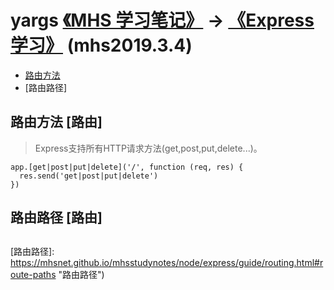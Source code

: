 # yargs [《MHS 学习笔记》] -> [《Express 学习》] (mhs2019.3.4)

- [路由方法]
- [路由路径]

## <span id="route-methods">路由方法</span> [路由]
> Express支持所有HTTP请求方法(get,post,put,delete...)。
```
app.[get|post|put|delete]('/', function (req, res) {
  res.send('get|post|put|delete')
})
```

## <span id="route-paths">路由路径</span> [路由]

##
[《MHS 学习笔记》]: https://mhsnet.github.io/mhsstudynotes/ "《MHS 学习笔记》"
[《Express 学习》]: https://mhsnet.github.io/mhsstudynotes/node/express/index.html "《Express 学习》"

[yargs]: https://mhsnet.github.io/mhsstudynotes/node/express/tools/yargs.html "yargs"
[路由方法]: https://mhsnet.github.io/mhsstudynotes/node/express/guide/routing.html#route-methods "路由方法"
[路由路径]: https://mhsnet.github.io/mhsstudynotes/node/express/guide/routing.html#route-paths "路由路径")